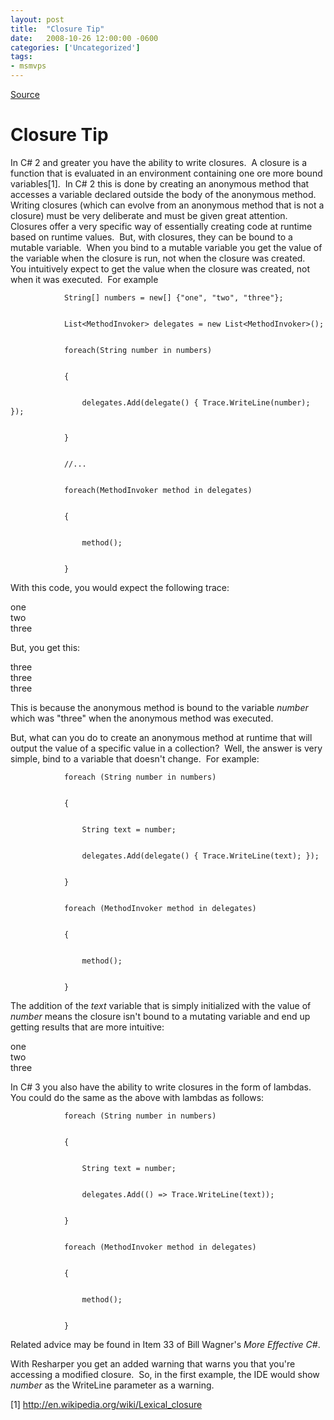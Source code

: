 ```yaml
---
layout: post
title:  "Closure Tip"
date:   2008-10-26 12:00:00 -0600
categories: ['Uncategorized']
tags:
- msmvps
---
```

[Source](http://blogs.msmvps.com/peterritchie/2008/10/27/closure-tip/ "Permalink to Closure Tip")

# Closure Tip

In C# 2 and greater you have the ability to write closures.  A closure is a function that is evaluated in an environment containing one ore more bound variables[1].  In C# 2 this is done by creating an anonymous method that accesses a variable declared outside the body of the anonymous method.  Writing closures (which can evolve from an anonymous method that is not a closure) must be very deliberate and must be given great attention.  Closures offer a very specific way of essentially creating code at runtime based on runtime values.  But, with closures, they can be bound to a mutable variable.  When you bind to a mutable variable you get the value of the variable when the closure is run, not when the closure was created.  You intuitively expect to get the value when the closure was created, not when it was executed.  For example
    
    
                String[] numbers = new[] {"one", "two", "three"};
    
    
                List<MethodInvoker> delegates = new List<MethodInvoker>();
    
    
                foreach(String number in numbers)
    
    
                {
    
    
                    delegates.Add(delegate() { Trace.WriteLine(number); });
    
    
                }
    
    
                //...
    
    
                foreach(MethodInvoker method in delegates)
    
    
                {
    
    
                    method();
    
    
                }

With this code, you would expect the following trace:

one   
two   
three

But, you get this:

three   
three   
three

This is because the anonymous method is bound to the variable _number_ which was "three" when the anonymous method was executed.

But, what can you do to create an anonymous method at runtime that will output the value of a specific value in a collection?  Well, the answer is very simple, bind to a variable that doesn't change.  For example:
    
    
                foreach (String number in numbers)
    
    
                {
    
    
                    String text = number;
    
    
                    delegates.Add(delegate() { Trace.WriteLine(text); });
    
    
                }
    
    
                foreach (MethodInvoker method in delegates)
    
    
                {
    
    
                    method();
    
    
                }

The addition of the _text_ variable that is simply initialized with the value of _number_ means the closure isn't bound to a mutating variable and end up getting results that are more intuitive:

one   
two   
three

In C# 3 you also have the ability to write closures in the form of lambdas.  You could do the same as the above with lambdas as follows:
    
    
                foreach (String number in numbers)
    
    
                {
    
    
                    String text = number;
    
    
                    delegates.Add(() => Trace.WriteLine(text));
    
    
                }
    
    
                foreach (MethodInvoker method in delegates)
    
    
                {
    
    
                    method();
    
    
                }

Related advice may be found in Item 33 of Bill Wagner's _More Effective C#_.

With Resharper you get an added warning that warns you that you're accessing a modified closure.  So, in the first example, the IDE would show _number_ as the WriteLine parameter as a warning.

[1] <http://en.wikipedia.org/wiki/Lexical_closure>

